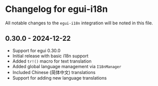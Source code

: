 # Changelog for egui-i18n
All notable changes to the `egui-i18n` integration will be noted in this file.

## 0.30.0 - 2024-12-22
* Support for egui 0.30.0
* Initial release with basic i18n support
* Added `tr!()` macro for text translation
* Added global language management via `I18nManager`
* Included Chinese (简体中文) translations
* Support for adding new language translations
